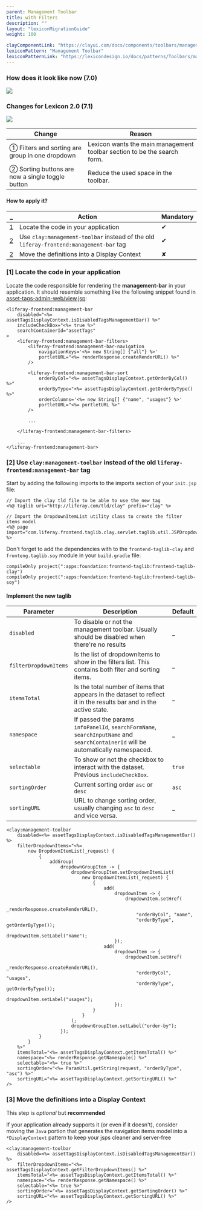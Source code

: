 ```yaml
---
parent: Management Toolbar
title: with Filters
description: ""
layout: "lexiconMigrationGuide"
weight: 100

clayComponentLink: "https://clayui.com/docs/components/toolbars/management-toolbar.html"
lexiconPattern: "Management Toolbar"
lexiconPatternLink: "https://lexicondesign.io/docs/patterns/Toolbars/management_bar.html"
---
```


<article id="before-after">

### How does it look like now (7.0)

<img class="img img-thumbnail" src="/images/lexiconMigration/management_toolbar_filter_items_old.png">

### Changes for Lexicon 2.0 (7.1)

<img class="img img-thumbnail" src="/images/lexiconMigration/management_toolbar_filter_items_new.png">

Change | Reason
--- | ---
① Filters and sorting are group in one dropdown | Lexicon wants the main management toolbar section to be the search form.
② Sorting buttons are now a single toggle button | Reduce the used space in the toolbar.

</article>

<article id="management-toolbar-with-creation-menu">

#### How to apply it?

_ | Action | Mandatory
--- | --- | ---
[1](#step-1) | Locate the code in your application | ✔
[2](#step-2) | Use `clay:management-toolbar` instead of the old `liferay-frontend:management-bar` tag | ✔
[2](#step-3) | Move the definitions into a Display Context | ✘

### [1] Locate the code in your application <a id="step-1"></a>

Locate the code responsible for rendering the **management-bar** in your application. It should resemble something like the following snippet found in [asset-tags-admin-web/view.jsp](https://github.com/liferay/liferay-portal/blob/fe9dfcc0275660a0fe9aafb50ae6b169236f67cf/modules/apps/web-experience/asset/asset-tags-admin-web/src/main/resources/META-INF/resources/view.jsp#L28):

```text/html
<liferay-frontend:management-bar
	disabled="<%= assetTagsDisplayContext.isDisabledTagsManagementBar() %>"
	includeCheckBox="<%= true %>"
	searchContainerId="assetTags"
>
	<liferay-frontend:management-bar-filters>
		<liferay-frontend:management-bar-navigation
			navigationKeys='<%= new String[] {"all"} %>'
			portletURL="<%= renderResponse.createRenderURL() %>"
		/>

		<liferay-frontend:management-bar-sort
			orderByCol="<%= assetTagsDisplayContext.getOrderByCol() %>"
			orderByType="<%= assetTagsDisplayContext.getOrderByType() %>"
			orderColumns='<%= new String[] {"name", "usages"} %>'
			portletURL="<%= portletURL %>"
		/>

        ...

	</liferay-frontend:management-bar-filters>

    ...
</liferay-frontend:management-bar>
```

### [2] Use `clay:management-toolbar` instead of the old `liferay-frontend:management-bar` tag <a id="step-2"></a>

Start by adding the following imports to the imports section of your `init.jsp` file:

```text/html
// Import the clay tld file to be able to use the new tag
<%@ taglib uri="http://liferay.com/tld/clay" prefix="clay" %>

// Import the DropdownItemList utility class to create the filter items model
<%@ page import="com.liferay.frontend.taglib.clay.servlet.taglib.util.JSPDropdownItemList" %>
```

Don't forget to add the dependencies with to the `frontend-taglib-clay` and `fronteng.taglib.soy` module in your `build.gradle` file:

```text/html
compileOnly project(":apps:foundation:frontend-taglib:frontend-taglib-clay")
compileOnly project(":apps:foundation:frontend-taglib:frontend-taglib-soy")
```

#### Implement the new taglib

Parameter | Description | Default
--- | --- | ---
`disabled` | To disable or not the management toolbar. Usually should be disabled when there're no results | _
`filterDropdownItems` | Is the list of dropdownItems to show in the filters list. This contains both fiter and sorting items. | _
`itemsTotal` | Is the total number of items that appears in the dataset to reflect it in the results bar and in the active state. | _
`namespace` | If passed the params `infoPanelId`, `searchFormName`, `searchInputName` and `searchContainerId` will be automatically namespaced. | _
`selectable` | To show or not the checkbox to interact with the dataset. Previous `includeCheckBox`. | `true`
`sortingOrder` | Current sorting order `asc` or `desc` | `asc`
`sortingURL` | URL to change sorting order, usually changing `asc` to `desc` and vice versa. | _

```text/html
<clay:management-toolbar
    disabled=<%= assetTagsDisplayContext.isDisabledTagsManagementBar() %>
	filterDropdownItems="<%=
        new DropdownItemList(_request) {
			{
				addGroup(
					dropdownGroupItem -> {
						dropdownGroupItem.setDropdownItemList(
							new DropdownItemList(_request) {
								{
									add(
										dropdownItem -> {
											dropdownItem.setHref(
												_renderResponse.createRenderURL(),
                                                "orderByCol", "name",
                                                "orderByType", getOrderByType());
											dropdownItem.setLabel("name");
										});
									add(
										dropdownItem -> {
											dropdownItem.setHref(
												_renderResponse.createRenderURL(),
                                                "orderByCol", "usages",
                                                "orderByType", getOrderByType());
											dropdownItem.setLabel("usages");
										});
								}
							}
						);
						dropdownGroupItem.setLabel("order-by");
					});
			}
		}
    %>"
	itemsTotal="<%= assetTagsDisplayContext.getItemsTotal() %>"
	namespace="<%= renderResponse.getNamespace() %>"
    selectable="<%= true %>"
	sortingOrder="<%= ParamUtil.getString(request, "orderByType", "asc") %>"
	sortingURL="<%= assetTagsDisplayContext.getSortingURL() %>"
/>
```

### [3] Move the definitions into a Display Context <a id="step-3"></a>

<div class="alert alert-info">This step is <em>optional</em> but <strong>recommended</strong></div>

If your application already supports it (or even if it doesn't), consider moving the `Java` portion that generates the navigation items model into a `*DisplayContext` pattern to keep your jsps cleaner and server-free

```text/html
<clay:management-toolbar
    disabled=<%= assetTagsDisplayContext.isDisabledTagsManagementBar() %>
	filterDropdownItems="<%= assetTagsDisplayContext.getFilterDropdownItems() %>"
	itemsTotal="<%= assetTagsDisplayContext.getItemsTotal() %>"
	namespace="<%= renderResponse.getNamespace() %>"
    selectable="<%= true %>"
	sortingOrder="<%= assetTagsDisplayContext.getSortingOrder() %>"
	sortingURL="<%= assetTagsDisplayContext.getSortingURL() %>"
/>
```
</article>